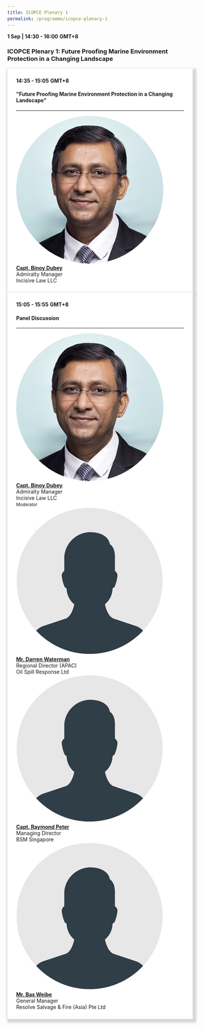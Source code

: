 ```yaml
---
title: ICOPCE Plenary 1
permalink: /programme/icopce-plenary-1
---
```

<div>
  <b>1 Sep | 14:30 - 16:00</b>&nbsp;<b>GMT+8</b>
  <h3>ICOPCE Plenary 1: Future Proofing Marine Environment Protection in a Changing Landscape</h3>
</div>
<section>
  <div class="bp-container is-fluid">
    <div class="row">
      <div class="col is-full"> 
        <div class="row">
          <div class="col is-12">
            <div class="border bg-light h-100 position-relative">
              <div class="p-4">
                <div class="programme-time"><b>14:35 - 15:05</b>&nbsp;<b>GMT+8</b></div>
                <h4 class="programme-title">"Future Proofing Marine Environment Protection in a Changing Landscape"</h4> 
                <div class="programme-description readmore">
                </div>
                <hr class="my-3 border-primary">
                <div class="speakers px-2">
                  <div class="row">
                    <div class="col is-6 prog-speaker">
                      <div class="row">
                        <div class="col is-4">
                          <img src="images/speakers/Binoy-Dubey.png" alt="Capt. Binoy Dubey" class="speaker-image mb-4">
                        </div>
                        <div class="col is-8">
                          <div class="speaker-name text-ellipsis">
                            <a href="speakers/Capt-Binoy-Dubey" class="speaker-name text-ellipsis" rel="noopener"><b>Capt. Binoy Dubey</b></a>
                          </div>
                          <div class="text-ellipsis speaker-position">Admiralty Manager</div>
                          <div class="text-ellipsis speaker-company">Incisive Law LLC</div>
                        </div>
                      </div>
                    </div>
                  </div>
                </div>
              </div>
            </div>
          </div>
        </div>
      </div>
    </div>
  </div>
</section>
<section>
  <div class="bp-container is-fluid">
    <div class="row">
      <div class="col is-full"> 
        <div class="row">
          <div class="col is-12">
            <div class="border bg-light h-100 position-relative">
              <div class="p-4">
                <div class="programme-time"><b>15:05 - 15:55</b>&nbsp;<b>GMT+8</b></div>
                <h4 class="programme-title">Panel Discussion</h4>
                <div class="programme-description readmore">
                </div>
                <hr class="my-3 border-primary">
                <div class="speakers px-2">
                  <div class="row">
                    <div class="col is-6 prog-speaker">
                      <div class="row">
                        <div class="col is-4">
                          <img src="images/speakers/Binoy-Dubey.png" alt="Capt. Binoy Dubey" class="speaker-image mb-4">
                        </div>
                        <div class="col is-8">
                          <div class="speaker-name text-ellipsis">
                            <a href="speakers/Capt-Binoy-Dubey" class="speaker-name text-ellipsis" rel="noopener"><b>Capt. Binoy Dubey</b></a>
                          </div>
                          <div class="text-ellipsis speaker-position">Admiralty Manager</div>
                          <div class="text-ellipsis speaker-company">Incisive Law LLC</div>
                          <div class="speaker-role text-ellipsis text-muted">
                            <small>Moderator</small>
                          </div>
                        </div>
                      </div>
                      <div class="col is-6 prog-speaker">
                      </div>
                    </div>
                    <div class="row">
                      <div class="col is-6 prog-speaker">
                        <div class="row">
                          <div class="col is-4">
                            <img src="images/speakers/Speaker_Silhouette2.jpg" alt="Mr. Darren Waterman" class="speaker-image mb-4">
                          </div>
                          <div class="col is-8">
                            <div class="speaker-name text-ellipsis">
                              <a href="speakers/Mr-Darren-Waterman" class="speaker-name text-ellipsis" rel="noopener"><b>Mr. Darren Waterman</b></a>
                            </div>
                            <div class="text-ellipsis speaker-position">Regional Director (APAC)</div>
                            <div class="text-ellipsis speaker-company">Oil Spill Response Ltd</div>
                          </div>
                        </div>
                      </div>
                      <div class="col is-6 prog-speaker">
                        <div class="row">
                          <div class="col is-4">
                            <img src="images/speakers/Speaker_Silhouette2.jpg" alt="Capt. Raymond Peter" class="speaker-image mb-4">
                          </div>
                          <div class="col is-8">
                            <div class="speaker-name text-ellipsis">
                              <a href="speakers/Capt-Raymond-Peter" class="speaker-name text-ellipsis" rel="noopener"><b>Capt. Raymond Peter</b></a>
                            </div>
                            <div class="text-ellipsis speaker-position">
                              Managing Director                   
                            </div>
                            <div class="text-ellipsis speaker-company">
                              BSM Singapore
                            </div>
                          </div>
                        </div>
                      </div>
                      <div class="row">
                        <div class="col is-6 prog-speaker">
                          <div class="row">
                            <div class="col is-4">
                              <img src="images/speakers/Speaker_Silhouette2.jpg" alt="Mr. Bas Weibe" class="speaker-image mb-4">
                            </div>
                            <div class="col is-8">
                              <div class="speaker-name text-ellipsis">
                                <a href="speakers/Mr-Bas-Weibe" class="speaker-name text-ellipsis" rel="noopener"><b>Mr. Bas Weibe</b></a>
                              </div>
                              <div class="text-ellipsis speaker-position">
                                General Manager                 
                              </div>
                              <div class="text-ellipsis speaker-company">
                               Resolve Salvage & Fire (Asia) Pte Ltd
                             </div>
                           </div>
                         </div>
                       </div>
                       <div class="col is-6 prog-speaker">
                       </div>
                      </div>
                    </div>
                 </div>
               </div>
             </div>
           </div>
         </div>
       </div>
     </div>
   </div>
 </div>
</section>

<style type="text/css"> 
    .is-left{
      text-align: left;
    }
    .content h4{
      font-weight: 500; 
      color: #337B9A !important;
      margin-top: 1rem;
    }
    .bg-light {
      background-color: #fff !important;
      box-shadow: 5px 5px 5px 5px rgb(215 215 215), -5px 0 6px -4px rgb(215 215 215);
    }
    .p-4 {
      padding: 1.5rem!important;
    }
  .content a {text-decoration:none;}
  .content h3 { margin-top: 1rem;}
</style>